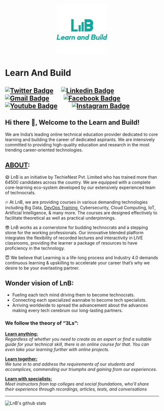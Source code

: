 <p align="center" width="100%">
    <img width="33%" height="50%" src="LNB.png"> 
</p>

# Learn And Build
[![Twitter Badge](https://img.shields.io/badge/-@LearnNBuild-1ca0f1?style=flat-square&labelColor=1ca0f1&logo=twitter&logoColor=white&link=https://twitter.com/lnbcore)](https://twitter.com/lnbcore)&emsp;
[![Linkedin Badge](https://img.shields.io/badge/-LearnAndBuild-blue?style=flat-square&logo=Linkedin&logoColor=white&link=https://www.linkedin.com/company/learn-and-build/)](https://www.linkedin.com/company/learn-and-build/)&emsp;
[![Gmail Badge](https://img.shields.io/badge/-contact@lnbcore.com-c14438?style=flat-square&logo=Gmail&logoColor=white&link=mailto:contact@lnbcore.com)](mailto:contact@lnbcore.com)&emsp;&emsp;
[![Facebook Badge](https://img.shields.io/badge/LearnAndBuild-blue?style=flat-square&logo=Facebook&logoColor=white&link=https://www.facebook.com/lnbuildcore)](https://www.facebook.com/lnbuildcore)&emsp;
[![Youtube Badge](https://img.shields.io/badge/LearnAndBuild-c13138?style=flat-square&logo=Youtube&logoColor=white&link=https://www.youtube.com/c/lnbcore)](https://www.youtube.com/c/lnbcore)&emsp;&emsp;
[![Instagram Badge](https://img.shields.io/badge/LearnAndBuild-c15453?style=flat-square&logo=Instagram&logoColor=white&link=delvex.io)](https://www.instagram.com/lnbcore/)
---
## Hi there 👋, Welcome to the Learn and Build!          
We are India’s leading online technical education provider dedicated to core learning and building the career of dedicated aspirants. We are intensively committed to providing high-quality education and research in the most trending career-oriented technologies.

## <a href="https://lnbcore.com/about-us/">ABOUT</a>:
😄 LnB is an initiative by TechieNest Pvt. Limited who has trained more than 64500 candidates across the country. We are equipped with a complete core-learning eco-system developed by our extensively experienced team of technocrats.

🔥 At LnB, we are providing courses in various demanding technologies including Big Data, <a href="https://lnbcore.com/">DevOps Training</a>, Cybersecurity, Cloud Computing, IoT, Artificial Intelligence, & many more. The courses are designed effectively to facilitate theoretical as well as practical underpinnings.

😎 LnB works as a cornerstone for budding technocrats and a stepping stone for the working professionals. Our innovative blended platform integrates the flexibility of recorded lectures and interactivity in LIVE classrooms, providing the learner a package of resources to have proficiency in the technology.

😇 We believe that Learning is a life-long process and Industry 4.0 demands continuous learning & upskilling to accelerate your career that’s why we desire to be your everlasting partner.

## Wonder vision of LnB:
- Fueling each tech mind driving them to become technocrats.
- Connecting each specialized wannabe to become tech specialists.
- Arriving worldwide to spread the advancement about the advances making every tech cerebrum our long-lasting partners.

### We follow the theory of “3Ls”:

<b><u>Learn anything:</u></b><br>
<i>Regardless of whether you need to create as an expert or find a suitable guide for your technical skill, there is an online course for that. You can even take your learning further with online projects.</i>

<b><u>Learn together:</u></b><br>
<i>We tune in to and address the requirements of our students and accomplices, commending our triumphs and gaining from our experiences.</i>

<b><u>Learn with specialists:</u></b><br>
<i>Meet instructors from top colleges and social foundations, who’ll share their experience through recordings, articles, tests, and conversations</i>

---
![LnB's github stats](https://github-readme-stats.vercel.app/api?username=lnbspace&show_icons=true)

